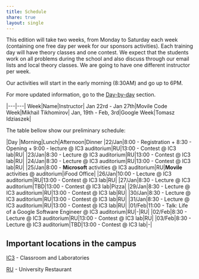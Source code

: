 ```yaml
---
title: Schedule
share: true
layout: single
---
```


This edition will take two weeks, from Monday to Saturday each week (containing one free day per week for our sponsors activities). Each training day will have theory classes and one contest. We expect that the students work on all problems during the school and also discuss through our email lists and local theory classes. We are going to have one different instructor per week.

Our activities will start in the early morning (8:30AM) and go up to 6PM.

For more updated information, go to the [Day-by-day](../daybyday) section.

|---|---|
Week|Name|Instructor|
Jan 22rd - Jan 27th|Movile Code Week|Mikhail Tikhomirov|
Jan, 19th - Feb, 3rd|Google Week|Tomasz Idziaszek|

The table bellow show our preliminary schedule:

|Day   |Morning|Lunch|Afternoon|Dinner
|22/Jan|8:00 - Registration + 8:30 - Opening  + 9:00 - lecture @ IC3 auditorium|RU|13:00 - Contest @ IC3 lab|RU|
|23/Jan|8:30 - Lecture @ IC3 auditorium|RU|13:00 - Contest @ IC3 lab|RU|
|24/Jan|8:30 - Lecture @ IC3 auditorium|RU|13:00 - Contest @ IC3 lab|RU|
|25/Jan|8:00 - **Microsoft** activities @ IC3 auditorium|RU|**Movile** activities @ auditorium|iFood Office|
|26/Jan|10:00 - Lecture @ IC3 auditorium|RU|13:00 - Contest @ IC3 lab|RU|
|27/Jan|8:30 - Lecture @ IC3 auditorium|TBD|13:00 - Contest @ IC3 lab|Pizza|
|29/Jan|8:30 - Lecture @ IC3 auditorium|RU|13:00 - Contest @ IC3 lab|RU|
|30/Jan|8:30 - Lecture @ IC3 auditorium|RU|13:00 - Contest @ IC3 lab|RU|
|31/Jan|8:30 - Lecture @ IC3 auditorium|RU|13:00 - Contest @ IC3 lab|RU|
|01/Feb|11:00 - Talk: Life of a Google Software Engineer @ IC3 auditorium|RU|-|RU|
|02/Feb|8:30 - Lecture @ IC3 auditorium|RU|13:00 - Contest @ IC3 lab|RU|
|03/Feb|8:30 - Lecture @ IC3 auditorium|TBD|13:00 - Contest @ IC3 lab|-|



## Important locations in the campus

[IC3](https://www.google.com/maps/place/IC+-+Instituto+de+Computação,+Universidade+Estadual+de+Campinas+-+Cidade+Universitária,+Campinas+-+SP,+Brasil/@-22.8137813,-47.0639391,18z/data=!4m6!1m3!3m2!1s0x0000000000000000:0xf3522e37359f743c!2sCiclo+Básico+I!3m1!1s0x94c8c15369cbaea9:0x209def4d509b8f14) - Classroom and Laboratories

[RU](https://www.google.com/maps/place/Restaurante+Universitário/@-22.8176954,-47.0720038,17z/data=!4m6!1m3!3m2!1s0x0000000000000000:0xf3522e37359f743c!2sCiclo+Básico+I!3m1!1s0x0000000000000000:0x54ec361ef7124a27) - University Restaurant

